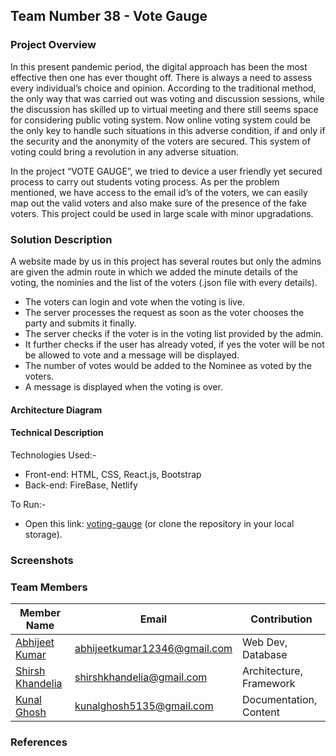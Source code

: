 ## Team Number 38 - Vote Gauge

### Project Overview

In this present pandemic period, the digital approach has been the most effective then one has ever thought off. There is always a need to assess every individual’s choice and opinion. According to the traditional method, the only way that was carried out was voting and discussion sessions, while the discussion has skilled up to virtual meeting and there still seems space for considering public voting system. Now online voting system could be the only key to handle such situations in this adverse condition, if and only if the security and the anonymity of the voters are secured. This system of voting could bring a revolution in any adverse situation.

In the project “VOTE GAUGE”, we tried to device a user friendly yet secured process to carry out students voting process. As per the problem mentioned, we have access to the email id’s of the voters, we can easily map out the valid voters and also make sure of the presence of the fake voters. This project could be used in large scale with minor upgradations.

### Solution Description

A website made by us in this project has several routes but only the admins are given the admin route in which we added the minute details of the voting, the nominies and the list of the voters (.json file with every details).
* The voters can login and vote when the voting is live.
* The server processes the request as soon as the voter chooses the party and submits it finally.
* The server checks if the voter is in the voting list provided by the admin.
* It further checks if the user has already voted, if yes the voter will be not be allowed to vote and a message will be displayed.
* The number of votes would be added to the Nominee as voted by the voters.
* A message is displayed when the voting is over.

#### Architecture Diagram

<architecture diagram>

#### Technical Description

Technologies Used:-
* Front-end: HTML, CSS, React.js, Bootstrap
*	Back-end: FireBase, Netlify

To Run:-
*	Open this link: [voting-gauge](https://voting-gauge.netlify.app) (or clone the repository in your local storage).

### Screenshots
<screenshots>

### Team Members
|Member Name|Email|Contribution|
|-----------|-----|------------|
|[Abhijeet Kumar](https://github.com/Abhijeet1520)|abhijeetkumar12346@gmail.com|Web Dev, Database|
|[Shirsh Khandelia](https://github.com/Kainatic)|shirshkhandelia@gmail.com|Architecture, Framework|
|[Kunal Ghosh](https://github.com/#)|kunalghosh5135@gmail.com|Documentation, Content|

### References
<references>
